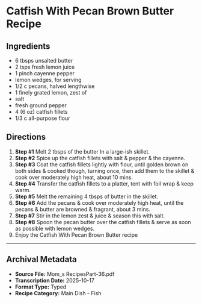 # Catfish With Pecan Brown Butter Recipe

## Ingredients

- 6 tbsps unsalted butter
- 2 tsps fresh lemon juice
- 1 pinch cayenne pepper
- lemon wedges, for serving
- 1/2 c pecans, halved lengthwise
- 1 finely grated lemon, zest of
- salt
- fresh ground pepper
- 4 (6 oz) catfish fillets
- 1/3 c all-purpose flour

## Directions

1. **Step #1** Melt 2 tbsps of the butter In a large-ish skillet.
2. **Step #2** Spice up the catfish fillets with salt & pepper & the cayenne.
3. **Step #3** Coat the catfish fillets lightly with flour, until golden brown on both sides & cooked though, turning once, then add them to the skillet & cook over moderately high heat, about 10 mins.
4. **Step #4** Transfer the catfish fillets to a platter, tent with foil wrap & keep warm.
5. **Step #5** Melt the remaining 4 tbsps of butter in the skillet.
6. **Step #6** Add the pecans & cook over moderately high heat, until the pecans & butter are browned & fragrant, about 3 mins.
7. **Step #7** Stir in the lemon zest & juice & season this with salt.
8. **Step #8** Spoon the pecan butter over the catfish fillets & serve as soon as possible with lemon wedges.
9. Enjoy the Catfish With Pecan Brown Butter recipe

---

## Archival Metadata

- **Source File:** Mom_s RecipesPart-36.pdf
- **Transcription Date:** 2025-10-17
- **Format Type:** Typed
- **Recipe Category:** Main Dish - Fish

